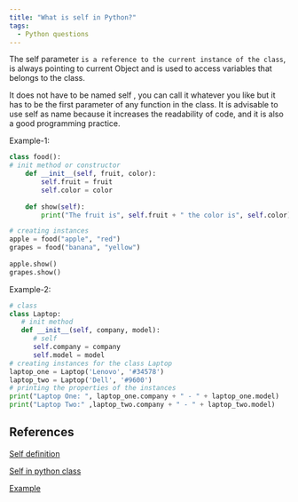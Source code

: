 ```yaml
---
title: "What is self in Python?"
tags:
  - Python questions
---
```


The self parameter `is a reference to the current instance of the class`, is always pointing to current Object and is used to access variables that belongs to the class.

It does not have to be named self , you can call it whatever you like but it has to be the first parameter of any function in the class. It is advisable to use self as name because it increases the readability of code, and it is also a good programming practice.

Example-1:

```python
class food():
# init method or constructor
    def __init__(self, fruit, color):
        self.fruit = fruit
        self.color = color
 
    def show(self):
        print("The fruit is", self.fruit + " the color is", self.color)

# creating instances     
apple = food("apple", "red")
grapes = food("banana", "yellow")
 
apple.show()
grapes.show()
```

Example-2:

```python
# class
class Laptop:
   # init method
   def __init__(self, company, model):
      # self
      self.company = company
      self.model = model
# creating instances for the class Laptop
laptop_one = Laptop('Lenovo', '#34578')
laptop_two = Laptop('Dell', '#9600')
# printing the properties of the instances
print("Laptop One: ", laptop_one.company + " - " + laptop_one.model)
print("Laptop Two:" ,laptop_two.company + " - " + laptop_two.model)
```

## References

[Self definition](https://www.w3schools.com/python/gloss_python_self.asp)

[Self in python class](https://www.geeksforgeeks.org/self-in-python-class/)

[Example](https://www.edureka.co/blog/self-in-python/)

